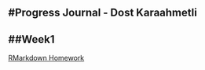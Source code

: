 
#Progress Journal - Dost Karaahmetli
-------------------------------------


##Week1
--------

[RMarkdown Homework](https://github.com/pjournal/mef03-karaahmetlid/blob/master/RMarkdown-Homework---W1.html)

